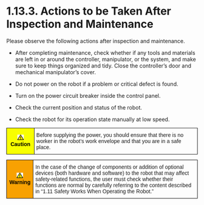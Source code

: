 ﻿# 1.13.3. Actions to be Taken After Inspection and Maintenance

Please observe the following actions after inspection and maintenance.

*	After completing maintenance, check whether if any tools and materials are left in or around the controller, manipulator, or the system, and make sure to keep things organized and tidy. Close the controller’s door and mechanical manipulator’s cover.

*	Do not power on the robot if a problem or critical defect is found.

*	Turn on the power circuit breaker inside the control panel.

*	Check the current position and status of the robot.

*	Check the robot for its operation state manually at low speed. 

<style type="text/css">
.tg  {border-collapse:collapse;border-spacing:0;}
.tg td{border-color:black;border-style:solid;border-width:1px;font-family:Arial, sans-serif;font-size:14px;
  overflow:hidden;padding:10px 5px;word-break:normal;}
.tg th{border-color:black;border-style:solid;border-width:1px;font-family:Arial, sans-serif;font-size:14px;
  font-weight:normal;overflow:hidden;padding:10px 5px;word-break:normal;}
.tg .tg-cly1{text-align:left;vertical-align:middle}
.tg .tg-b001{background-color:#f8ff00;color:#000000;font-weight:bold;text-align:center;vertical-align:middle}
</style>
<table class="tg">
<thead>
  <tr>
    <td class="tg-b001"><img src="../../_assets/작은주의표시.png"> Caution</td>
    <td class="tg-cly1">Before supplying the power, you should ensure that there is no worker in the robot’s work envelope and that you are in a safe place.</td>
  </tr>
</thead>
</table>

<style type="text/css">
.tg  {border-collapse:collapse;border-spacing:0;}
.tg td{border-color:black;border-style:solid;border-width:1px;font-family:Arial, sans-serif;font-size:14px;
  overflow:hidden;padding:10px 5px;word-break:normal;}
.tg th{border-color:black;border-style:solid;border-width:1px;font-family:Arial, sans-serif;font-size:14px;
  font-weight:normal;overflow:hidden;padding:10px 5px;word-break:normal;}
.tg .tg-cly1{text-align:left;vertical-align:middle}
.tg .tg-e3v1{background-color:#f8a102;color:#000000;font-weight:bold;text-align:center;vertical-align:middle}
</style>
<table class="tg">
<thead>
  <tr>
    <td class="tg-e3v1"><img src="../../_assets/작은주의표시.png"> Warning</td>
    <td class="tg-cly1">In the case of the change of components or addition of optional devices (both hardware and software) to the robot that may affect safety-related functions, the user must check whether their functions are normal by carefully referring to the content described in “1.11 Safety Works When Operating the Robot.”</td>
  </tr>
</thead>
</table>

